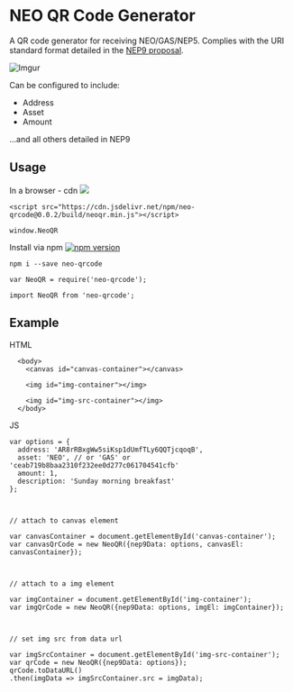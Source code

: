 # NEO QR Code Generator
A QR code generator for receiving NEO/GAS/NEP5. Complies with the URI standard format detailed in the [NEP9 proposal](https://github.com/neo-project/proposals/pull/25).

![Imgur](https://i.imgur.com/ofagD21.png)

Can be configured to include:
- Address
- Asset
- Amount

...and all others detailed in NEP9

## Usage

In a browser - cdn [![](https://data.jsdelivr.com/v1/package/npm/neo-qrcode/badge)](https://www.jsdelivr.com/package/npm/neo-qrcode)
```
<script src="https://cdn.jsdelivr.net/npm/neo-qrcode@0.0.2/build/neoqr.min.js"></script>
```
```
window.NeoQR
```

Install via npm [![npm version](https://badge.fury.io/js/neo-qrcode.svg)](https://badge.fury.io/js/neo-qrcode)
```
npm i --save neo-qrcode
```

```
var NeoQR = require('neo-qrcode');

import NeoQR from 'neo-qrcode';
```

## Example
HTML
```
  <body>
    <canvas id="canvas-container"></canvas>

    <img id="img-container"></img>

    <img id="img-src-container"></img>
  </body>
```

JS
```
var options = {
  address: 'AR8rRBxgWw5siKsp1dUmfTLy6QQTjcqoqB',
  asset: 'NEO', // or 'GAS' or 'ceab719b8baa2310f232ee0d277c061704541cfb'
  amount: 1,
  description: 'Sunday morning breakfast'
};



// attach to canvas element

var canvasContainer = document.getElementById('canvas-container');
var canvasQrCode = new NeoQR({nep9Data: options, canvasEl: canvasContainer});



// attach to a img element

var imgContainer = document.getElementById('img-container');
var imgQrCode = new NeoQR({nep9Data: options, imgEl: imgContainer});



// set img src from data url

var imgSrcContainer = document.getElementById('img-src-container');
var qrCode = new NeoQR({nep9Data: options});
qrCode.toDataURL()
.then(imgData => imgSrcContainer.src = imgData);
```
